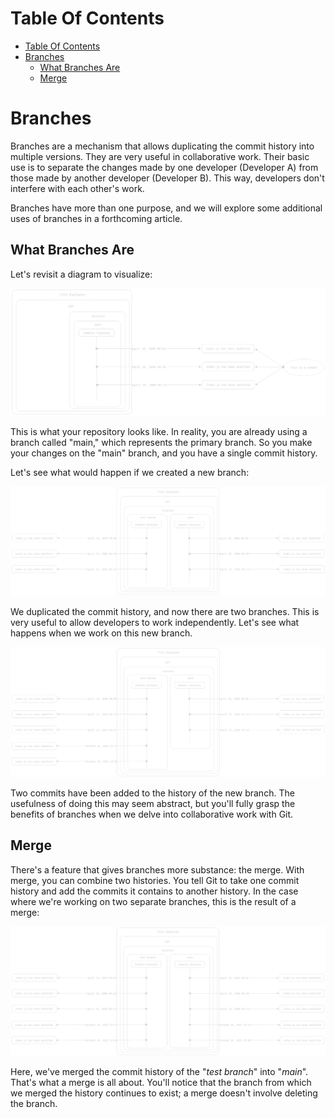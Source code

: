# Table Of Contents

- [Table Of Contents](#table-of-contents)
- [Branches](#branches)
  - [What Branches Are](#what-branches-are)
  - [Merge](#merge)

# Branches

Branches are a mechanism that allows duplicating the commit history into multiple versions. They are very useful in collaborative work. Their basic use is to separate the changes made by one developer (Developer A) from those made by another developer (Developer B). This way, developers don't interfere with each other's work.

Branches have more than one purpose, and we will explore some additional uses of branches in a forthcoming article.

## What Branches Are

Let's revisit a diagram to visualize:

![one branch](../assets/one-branch-repo.png)

This is what your repository looks like. In reality, you are already using a branch called "main," which represents the primary branch. So you make your changes on the "main" branch, and you have a single commit history.

Let's see what would happen if we created a new branch:

![two branches](../assets/two-branch-repo.png)

We duplicated the commit history, and now there are two branches. This is very useful to allow developers to work independently. Let's see what happens when we work on this new branch.

![new commit on new branch](../assets/new-commits.png)

Two commits have been added to the history of the new branch. The usefulness of doing this may seem abstract, but you'll fully grasp the benefits of branches when we delve into collaborative work with Git.

## Merge

There's a feature that gives branches more substance: the merge. With merge, you can combine two histories. You tell Git to take one commit history and add the commits it contains to another history. In the case where we're working on two separate branches, this is the result of a merge:

![](../assets/merge.png)

Here, we've merged the commit history of the "*test branch*" into "*main*". That's what a merge is all about. You'll notice that the branch from which we merged the history continues to exist; a merge doesn't involve deleting the branch.